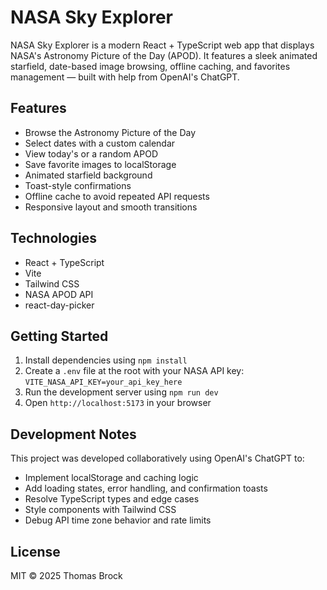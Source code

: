 # NASA Sky Explorer

NASA Sky Explorer is a modern React + TypeScript web app that displays NASA's Astronomy Picture of the Day (APOD). It features a sleek animated starfield, date-based image browsing, offline caching, and favorites management — built with help from OpenAI's ChatGPT.

## Features

* Browse the Astronomy Picture of the Day
* Select dates with a custom calendar
* View today's or a random APOD
* Save favorite images to localStorage
* Animated starfield background
* Toast-style confirmations
* Offline cache to avoid repeated API requests
* Responsive layout and smooth transitions

## Technologies

* React + TypeScript
* Vite
* Tailwind CSS
* NASA APOD API
* react-day-picker

## Getting Started

1. Install dependencies using `npm install`
2. Create a `.env` file at the root with your NASA API key:
   `VITE_NASA_API_KEY=your_api_key_here`
3. Run the development server using `npm run dev`
4. Open `http://localhost:5173` in your browser

## Development Notes

This project was developed collaboratively using OpenAI's ChatGPT to:

* Implement localStorage and caching logic
* Add loading states, error handling, and confirmation toasts
* Resolve TypeScript types and edge cases
* Style components with Tailwind CSS
* Debug API time zone behavior and rate limits

## License

MIT © 2025 Thomas Brock
